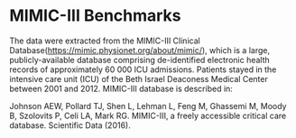 # MIMIC-III Benchmarks

The data were extracted from the MIMIC-III Clinical Database(https://mimic.physionet.org/about/mimic/), which is a large, publicly-available database comprising de-identified electronic health records of approximately 60 000 ICU admissions. Patients stayed in the intensive care unit (ICU) of the Beth Israel Deaconess Medical Center between 2001 and 2012. MIMIC-III database is described in:

Johnson AEW, Pollard TJ, Shen L, Lehman L, Feng M, Ghassemi M, Moody B, Szolovits P, Celi LA, Mark RG. MIMIC-III, a freely accessible critical care database. Scientific Data (2016).